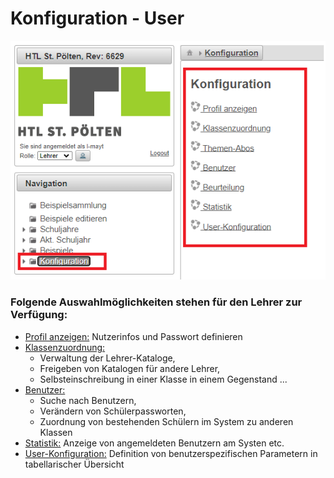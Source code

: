 # Konfiguration - User

![img.png](img.png) <br>
### Folgende Auswahlmöglichkeiten stehen für den Lehrer zur Verfügung:
* [Profil anzeigen:](../Profilanzeigen/index.md) Nutzerinfos und Passwort definieren
* [Klassenzuordnung:](../Klassenzuordnung/index.md) 
  * Verwaltung der Lehrer-Kataloge, 
  * Freigeben von Katalogen für andere Lehrer, 
  * Selbsteinschreibung in einer Klasse in einem Gegenstand ...
* [Benutzer:](../KonfigurationBenutzer/index.md) 
  * Suche nach Benutzern, 
  * Verändern von Schülerpassworten, 
  * Zuordnung von bestehenden Schülern im System zu anderen Klassen
* [Statistik:](../Statistik/index.md) Anzeige von angemeldeten Benutzern am Systen etc.
* [User-Konfiguration:](../User-Konfiguration/index.md) Definition von benutzerspezifischen Parametern in tabellarischer Übersicht